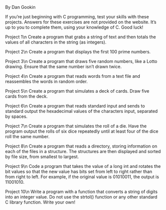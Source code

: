 By Dan Gookin

If you’re just beginning with C programming, test your skills with these projects. Answers for these exercises are not provided on the website. It’s up to you to complete them, using your knowledge of C. Good luck!

Project 1\n
Create a program that grabs a string of text and then totals the values of all characters in the string (as integers).

Project 2\n
Create a program that displays the first 100 prime numbers.

Project 3\n
Create a program that draws five random numbers, like a Lotto drawing. Ensure that the same number isn’t drawn twice.

Project 4\n
Create a program that reads words from a text file and reassembles the words in random order.

Project 5\n
Create a program that simulates a deck of cards. Draw five cards from the deck.

Project 6\n
Create a program that reads standard input and sends to standard output the hexadecimal values of the characters input, separated by spaces.

Project 7\n
Create a program that simulates the roll of a die. Have the program output the rolls of six dice repeatedly until at least four of the dice roll the same number.

Project 8\n
Create a program that reads a directory, storing information on each of the files in a structure. The structures are then displayed and sorted by file size, from smallest to largest.

Project 9\n
Code a program that takes the value of a long int and rotates the bit values so that the new value has bits set from left to right rather than from right to left. For example, if the original value is 01010011, the output is 11001010.

Project 10\n
Write a program with a function that converts a string of digits into an integer value. Do not use the strtol() function or any other standard C library function. Write your own!
